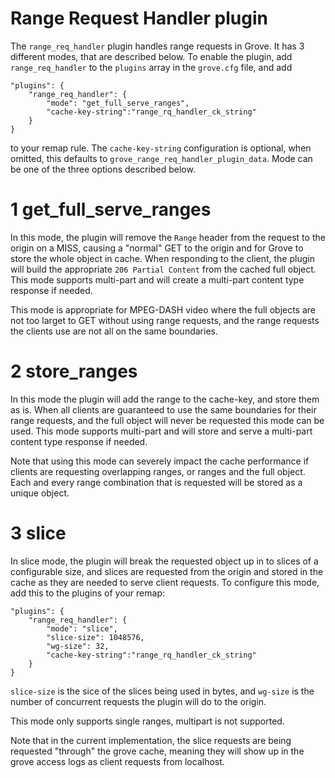 <!--
    Licensed to the Apache Software Foundation (ASF) under one
    or more contributor license agreements.  See the NOTICE file
    distributed with this work for additional information
    regarding copyright ownership.  The ASF licenses this file
    to you under the Apache License, Version 2.0 (the
    "License"); you may not use this file except in compliance
    with the License.  You may obtain a copy of the License at

      http://www.apache.org/licenses/LICENSE-2.0

    Unless required by applicable law or agreed to in writing,
    software distributed under the License is distributed on an
    "AS IS" BASIS, WITHOUT WARRANTIES OR CONDITIONS OF ANY
    KIND, either express or implied.  See the License for the
    specific language governing permissions and limitations
    under the License.
-->

# Range Request Handler plugin

The `range_req_handler` plugin handles range requests in Grove. It has 3 different modes, that are described below. To enable the plugin, add `range_req_handler` to the `plugins` array in the `grove.cfg` file, and add

```
"plugins": {
    "range_req_handler": {
        "mode": "get_full_serve_ranges",
        "cache-key-string":"range_rq_handler_ck_string"
    }
}
```

to your remap rule. The `cache-key-string` configuration is optional, when omitted, this defaults to `grove_range_req_handler_plugin_data`. Mode can be one of the three options described below.

#  1 get_full_serve_ranges
In this mode, the plugin will remove the `Range` header from the request to the origin on a MISS, causing a "normal" GET to the origin and for Grove to store the whole object in cache. When responding to the client, the plugin will build the appropriate `206 Partial Content` from the cached full object. This mode supports multi-part and will create a multi-part content type response if needed.

This mode is appropriate for MPEG-DASH video where the full objects are not too larget to GET without using range requests, and the range requests the clients use are not all on the same boundaries.

# 2 store_ranges
In this mode the plugin will add the range to the cache-key, and store them as is. When all clients are guaranteed to use the same boundaries for their range requests, and the full object will never be requested this mode can be used. This mode supports multi-part and will store and serve a multi-part content type response if needed.

Note that using this mode can severely impact the cache performance if clients are requesting overlapping ranges, or ranges and the full object. Each and every range combination that is requested will be stored as a unique object.

# 3 slice

In slice mode, the plugin will break the requested object up in to slices of a configurable size, and slices are requested from the origin and stored in the cache as they are needed to serve client requests. To configure this mode, add this to the plugins of your remap:

```
"plugins": {
    "range_req_handler": {
        "mode": "slice",
        "slice-size": 1048576,
        "wg-size": 32,
        "cache-key-string":"range_rq_handler_ck_string"
    }
}
```

`slice-size` is the sice of the slices being used in bytes, and `wg-size` is the number of concurrent requests the plugin will do to the origin.

This mode only supports single ranges, multipart is not supported.

Note that in the current implementation, the slice requests are being requested "through" the grove cache, meaning they will show up in the grove access logs as client requests from localhost.
